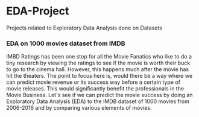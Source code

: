 # EDA-Project
Projects related to Exploratory Data Analysis done on Datasets

### EDA on 1000 movies dataset from IMDB

IMBD Ratings has been one stop for all the Movie Fanatics who like to do a tiny research by viewing the ratings to see if the movie is worth their buck to go to the cinema hall. However, this happens much after the movie has hit the theaters.
The point to focus here is, would there be a way where we can predict movie revenue or its success way before a certain type of movie releases. This would significantly benefit the professionals in the Movie Business.
Let's see if we can predict the movie success by doing an Exploratory Data Analysis (EDA) to the IMDB dataset of 1000 movies from 2006-2016 and by comparing various elements of movies.
